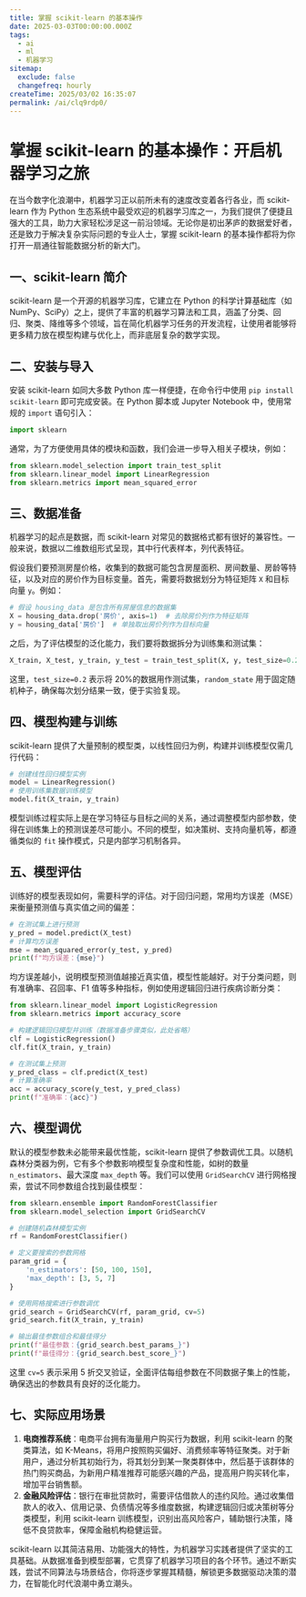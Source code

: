 ```yaml
---
title: 掌握 scikit-learn 的基本操作
date: 2025-03-03T00:00:00.000Z
tags:
  - ai
  - ml
  - 机器学习
sitemap:
  exclude: false
  changefreq: hourly
createTime: 2025/03/02 16:35:07
permalink: /ai/clq9rdp0/
---
```


# 掌握 scikit-learn 的基本操作：开启机器学习之旅

在当今数字化浪潮中，机器学习正以前所未有的速度改变着各行各业，而 scikit-learn 作为 Python 生态系统中最受欢迎的机器学习库之一，为我们提供了便捷且强大的工具，助力大家轻松涉足这一前沿领域。无论你是初出茅庐的数据爱好者，还是致力于解决复杂实际问题的专业人士，掌握 scikit-learn 的基本操作都将为你打开一扇通往智能数据分析的新大门。

## 一、scikit-learn 简介
scikit-learn 是一个开源的机器学习库，它建立在 Python 的科学计算基础库（如 NumPy、SciPy）之上，提供了丰富的机器学习算法和工具，涵盖了分类、回归、聚类、降维等多个领域，旨在简化机器学习任务的开发流程，让使用者能够将更多精力放在模型构建与优化上，而非底层复杂的数学实现。

## 二、安装与导入
安装 scikit-learn 如同大多数 Python 库一样便捷，在命令行中使用 `pip install scikit-learn` 即可完成安装。在 Python 脚本或 Jupyter Notebook 中，使用常规的 `import` 语句引入：
```python
import sklearn
```
通常，为了方便使用具体的模块和函数，我们会进一步导入相关子模块，例如：
```python
from sklearn.model_selection import train_test_split
from sklearn.linear_model import LinearRegression
from sklearn.metrics import mean_squared_error
```

## 三、数据准备
机器学习的起点是数据，而 scikit-learn 对常见的数据格式都有很好的兼容性。一般来说，数据以二维数组形式呈现，其中行代表样本，列代表特征。

假设我们要预测房屋价格，收集到的数据可能包含房屋面积、房间数量、房龄等特征，以及对应的房价作为目标变量。首先，需要将数据划分为特征矩阵 `X` 和目标向量 `y`。例如：
```python
# 假设 housing_data 是包含所有房屋信息的数据集
X = housing_data.drop('房价', axis=1)  # 去除房价列作为特征矩阵
y = housing_data['房价']  # 单独取出房价列作为目标向量
```
之后，为了评估模型的泛化能力，我们要将数据拆分为训练集和测试集：
```python
X_train, X_test, y_train, y_test = train_test_split(X, y, test_size=0.2, random_state=42)
```
这里，`test_size=0.2` 表示将 20%的数据用作测试集，`random_state` 用于固定随机种子，确保每次划分结果一致，便于实验复现。

## 四、模型构建与训练
scikit-learn 提供了大量预制的模型类，以线性回归为例，构建并训练模型仅需几行代码：
```python
# 创建线性回归模型实例
model = LinearRegression()
# 使用训练集数据训练模型
model.fit(X_train, y_train)
```
模型训练过程实际上是在学习特征与目标之间的关系，通过调整模型内部参数，使得在训练集上的预测误差尽可能小。不同的模型，如决策树、支持向量机等，都遵循类似的 `fit` 操作模式，只是内部学习机制各异。

## 五、模型评估
训练好的模型表现如何，需要科学的评估。对于回归问题，常用均方误差（MSE）来衡量预测值与真实值之间的偏差：
```python
# 在测试集上进行预测
y_pred = model.predict(X_test)
# 计算均方误差
mse = mean_squared_error(y_test, y_pred)
print(f"均方误差：{mse}")
```
均方误差越小，说明模型预测值越接近真实值，模型性能越好。对于分类问题，则有准确率、召回率、F1 值等多种指标，例如使用逻辑回归进行疾病诊断分类：
```python
from sklearn.linear_model import LogisticRegression
from sklearn.metrics import accuracy_score

# 构建逻辑回归模型并训练（数据准备步骤类似，此处省略）
clf = LogisticRegression()
clf.fit(X_train, y_train)

# 在测试集上预测
y_pred_class = clf.predict(X_test)
# 计算准确率
acc = accuracy_score(y_test, y_pred_class)
print(f"准确率：{acc}")
```

## 六、模型调优
默认的模型参数未必能带来最优性能，scikit-learn 提供了参数调优工具。以随机森林分类器为例，它有多个参数影响模型复杂度和性能，如树的数量 `n_estimators`、最大深度 `max_depth` 等。我们可以使用 `GridSearchCV` 进行网格搜索，尝试不同参数组合找到最佳模型：
```python
from sklearn.ensemble import RandomForestClassifier
from sklearn.model_selection import GridSearchCV

# 创建随机森林模型实例
rf = RandomForestClassifier()

# 定义要搜索的参数网格
param_grid = {
    'n_estimators': [50, 100, 150],
    'max_depth': [3, 5, 7]
}

# 使用网格搜索进行参数调优
grid_search = GridSearchCV(rf, param_grid, cv=5)
grid_search.fit(X_train, y_train)

# 输出最佳参数组合和最佳得分
print(f"最佳参数：{grid_search.best_params_}")
print(f"最佳得分：{grid_search.best_score_}")
```
这里 `cv=5` 表示采用 5 折交叉验证，全面评估每组参数在不同数据子集上的性能，确保选出的参数具有良好的泛化能力。

## 七、实际应用场景
1. **电商推荐系统**：电商平台拥有海量用户购买行为数据，利用 scikit-learn 的聚类算法，如 K-Means，将用户按照购买偏好、消费频率等特征聚类。对于新用户，通过分析其初始行为，将其划分到某一聚类群体中，然后基于该群体的热门购买商品，为新用户精准推荐可能感兴趣的产品，提高用户购买转化率，增加平台销售额。
2. **金融风险评估**：银行在审批贷款时，需要评估借款人的违约风险。通过收集借款人的收入、信用记录、负债情况等多维度数据，构建逻辑回归或决策树等分类模型，利用 scikit-learn 训练模型，识别出高风险客户，辅助银行决策，降低不良贷款率，保障金融机构稳健运营。

scikit-learn 以其简洁易用、功能强大的特性，为机器学习实践者提供了坚实的工具基础。从数据准备到模型部署，它贯穿了机器学习项目的各个环节。通过不断实践，尝试不同算法与场景结合，你将逐步掌握其精髓，解锁更多数据驱动决策的潜力，在智能化时代浪潮中勇立潮头。 